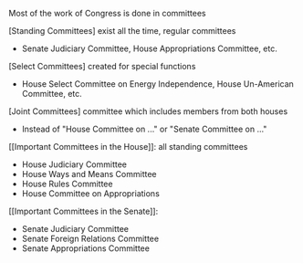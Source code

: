
Most of the work of Congress is done in committees 

[Standing Committees] exist all the time, regular committees 
- Senate Judiciary Committee, House Appropriations Committee, etc. 

[Select Committees] created for special functions 
- House Select Committee on Energy Independence, House Un-American Committee, etc. 

[Joint Committees] committee which includes members from both houses 
- Instead of "House Committee on ..." or "Senate Committee on ..." 

[[Important Committees in the House]]: all standing committees
- House Judiciary Committee
- House Ways and Means Committee
- House Rules Committee
- House Committee on Appropriations

[[Important Committees in the Senate]]: 
- Senate Judiciary Committee 
- Senate Foreign Relations Committee
- Senate Appropriations Committee

